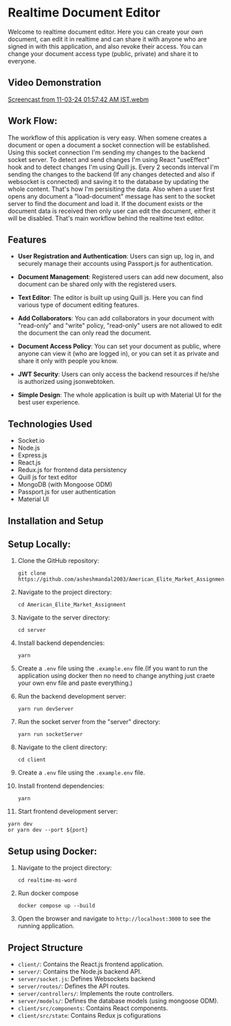 # Realtime Document Editor

Welcome to realtime document editor. Here you can create your own document, can edit it in realtime and can share it with anyone who are signed in with this application, and also revoke their access. You can change your document access type (public, private) and share it to everyone.

## Video Demonstration

[Screencast from 11-03-24 01:57:42 AM IST.webm](https://github.com/asheshmandal2003/American_Elite_Market_Assignment/assets/116034358/c46945b9-a3df-4963-ba9c-1204f4917395)

## Work Flow:

The workflow of this application is very easy. When somene creates a document or open a document a socket connection will be established. Using this socket connection I'm sending my changes to the backend socket server. To detect and send changes I'm using React "useEffect" hook and to detect changes I'm using Quill js. Every 2 seconds interval I'm sending the changes to the backend (If any changes detected and also if websocket is connected) and saving it to the database by updating the whole content. That's how I'm persisiting the data. Also when a user first opens any document a "load-document" message has sent to the socket server to find the document and load it. If the document exists or the document data is received then only user can edit the document, either it will be disabled. That's main workflow behind the realtime text editor.

## Features

- **User Registration and Authentication**: Users can sign up, log in, and securely manage their accounts using Passport.js for authentication.

- **Document Management**: Registered users can add new document, also document can be shared only with the registered users.

- **Text Editor**: The editor is built up using Quill js. Here you can find various type of document editing features.

- **Add Collaborators**: You can add collaborators in your document with "read-only" and "write" policy, "read-only" users are not allowed to edit the document the can only read the document.

- **Document Access Policy**: You can set your document as public, where anyone can view it (who are logged in), or you can set it as private and share it only with people you know.

- **JWT Security**: Users can only access the backend resources if he/she is authorized using jsonwebtoken.

- **Simple Design**: The whole application is built up with Material UI for the best user experience.

## Technologies Used

- Socket.io
- Node.js
- Express.js
- React.js
- Redux.js for frontend data persistency
- Quill js for text editor
- MongoDB (with Mongoose ODM)
- Passport.js for user authentication
- Material UI

## Installation and Setup

## Setup Locally:

1. Clone the GitHub repository:

   ```shell
   git clone https://github.com/asheshmandal2003/American_Elite_Market_Assignment.git
   ```

2. Navigate to the project directory:

   ```shell
   cd American_Elite_Market_Assignment

   ```

3. Navigate to the server directory:

   ```shell
   cd server
   ```

4. Install backend dependencies:

   ```shell
   yarn
   ```

5. Create a `.env` file using the `.example.env` file.(If you want to run the application using docker then no need to change anything just craete your own env file and paste everything.)

6. Run the backend development server:

   ```shell
   yarn run devServer

   ```

7. Run the socket server from the "server" directory:

   ```shell
   yarn run socketServer
   ```

8. Navigate to the client directory:

   ```shell
   cd client
   ```

9. Create a `.env` file using the `.example.env` file.

10. Install frontend dependencies:

    ```shell
    yarn
    ```

11. Start frontend development server:

```shell
yarn dev
or yarn dev --port ${port}
```

## Setup using Docker:

1. Navigate to the project directory:

   ```shell
   cd realtime-ms-word
   ```

2. Run docker compose
   ```shell
   docker compose up --build
   ```
3. Open the browser and navigate to `http://localhost:3000` to see the running application.

## Project Structure

- `client/`: Contains the React.js frontend application.
- `server/`: Contains the Node.js backend API.
- `server/socket.js`: Defines Websockets backend
- `server/routes/`: Defines the API routes.
- `server/controllers/`: Implements the route controllers.
- `server/models/`: Defines the database models (using mongoose ODM).
- `client/src/components`: Contains React components.
- `client/src/state`: Contains Redux js cofigurations

